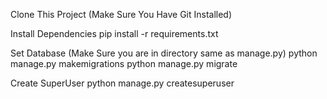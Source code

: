 Clone This Project (Make Sure You Have Git Installed)

Install Dependencies
pip install -r requirements.txt

Set Database (Make Sure you are in directory same as manage.py)
python manage.py makemigrations
python manage.py migrate

Create SuperUser
python manage.py createsuperuser
